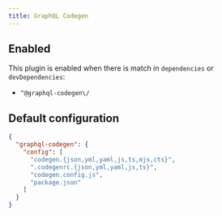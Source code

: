 ```yaml
---
title: GraphQL Codegen
---
```


## Enabled

This plugin is enabled when there is match in `dependencies` or
`devDependencies`:

- `^@graphql-codegen\/`

## Default configuration

```json title="knip.json"
{
  "graphql-codegen": {
    "config": [
      "codegen.{json,yml,yaml,js,ts,mjs,cts}",
      ".codegenrc.{json,yml,yaml,js,ts}",
      "codegen.config.js",
      "package.json"
    ]
  }
}
```
